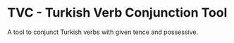 # TVC - Turkish Verb Conjunction Tool

A tool to conjunct Turkish verbs with given tence and possessive.
